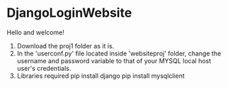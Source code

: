 # DjangoLoginWebsite
Hello and welcome!
1) Download the proj1 folder as it is.
2) In the 'userconf.py' file located inside 'websiteproj' folder, change the username and password variable to that of your MYSQL local host user's credentials.
3) Libraries required
	pip install django
	pip install mysqlclient
